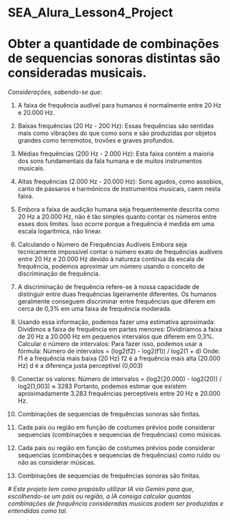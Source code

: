 # SEA_Alura_Lesson4_Project
# Obter a quantidade de combinações de sequencias sonoras distintas são consideradas musicais. 
*Considerações, sabendo-se que:*
1.  A faixa de frequência audível para humanos é normalmente entre 20 Hz e 20.000 Hz.
2.  Baixas frequências (20 Hz - 200 Hz): Essas frequências são sentidas mais como vibrações do que como sons e são produzidas por objetos grandes como terremotos, trovões e graves profundos.
3.  Médias frequências (200 Hz - 2.000 Hz): Esta faixa contém a maioria dos sons fundamentais da fala humana e de muitos instrumentos musicais.
4.  Altas frequências (2.000 Hz - 20.000 Hz): Sons agudos, como assobios, canto de pássaros e harmônicos de instrumentos musicais, caem nesta faixa.
5.  Embora a faixa de audição humana seja frequentemente descrita como 20 Hz a 20.000 Hz, não é tão simples quanto contar os números entre esses dois limites.
Isso ocorre porque a frequência é medida em uma escala logarítmica, não linear.
6.  Calculando o Número de Frequências Audíveis
Embora seja tecnicamente impossível contar o número exato de frequências audíveis entre 20 Hz e 20.000 Hz devido à natureza contínua da escala de frequência, podemos aproximar um número usando o conceito de discriminação de frequência.
7.  A discriminação de frequência refere-se à nossa capacidade de distinguir entre duas frequências ligeiramente diferentes. Os humanos geralmente conseguem discriminar entre frequências que diferem em cerca de 0,3% em uma faixa de frequência moderada.
8.  Usando essa informação, podemos fazer uma estimativa aproximada:
Dividimos a faixa de frequência em partes menores: Dividiríamos a faixa de 20 Hz a 20.000 Hz em pequenos intervalos que diferem em 0,3%.
Calcular o número de intervalos: Para fazer isso, podemos usar a fórmula:
Número de intervalos = (log2(f2) - log2(f1)) / log2(1 + d)
Onde:
f1 é a frequência mais baixa (20 Hz)
f2 é a frequência mais alta (20.000 Hz)
d é a diferença justa perceptível (0,003)
9.  Conectar os valores:
Número de intervalos = (log2(20.000) - log2(20)) / log2(1,003) ≈ 3283
Portanto, podemos estimar que existem aproximadamente 3.283 frequências perceptíveis entre 20 Hz e 20.000 Hz.

11.  Combinações de sequencias de frequências sonoras são finitas.
12.  Cada pais ou região em função de costumes prévios pode considerar sequencias (combinações e sequencias de frequências) como músicas. 
13.  Cada pais ou região em função de costumes prévios pode considerar sequencias (combinações e sequencias de frequências) como ruido ou não as considerar músicas. 
14.  Combinações de sequencias de frequências sonoras são finitas.
   
*# Este projeto tem como propósito utilizar IA via Gemini para que, escolhendo-se um pais ou região, a IA consiga calcular quantas combinações de frequência consideradas musicas podem ser produzidas e entendidas como tal.*
